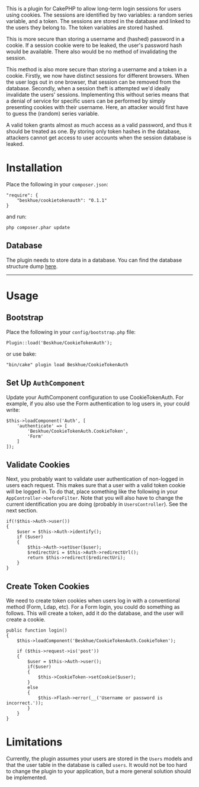 This is a plugin for CakePHP to allow long-term login sessions for users using cookies. The sessions are identified by two variables: a random series variable, and a token. The sessions are stored in the database and linked to the users they belong to. The token variables are stored hashed. 

This is more secure than storing a username and (hashed) password in a cookie. If a session cookie were to be leaked, the user's password hash would be available. There also would be no method of invalidating the session.

This method is also more secure than storing a username and a token in a cookie. Firstly, we now have distinct sessions for different browsers. When the user logs out in one browser, that session can be removed from the database. Secondly, when a session theft is attempted we'd ideally invalidate the users' sessions. Implementing this without series means that a denial of service for specific users can be performed by simply presenting cookies with their username. Here, an attacker would first have to guess the (random) series variable.

A valid token grants almost as much access as a valid password, and thus it should be treated as one. By storing only token hashes in the database, attackers cannot get access to user accounts when the session database is leaked. 

# Installation
Place the following in your `composer.json`:
```
"require": {
    "beskhue/cookietokenauth": "0.1.1"
}
```

and run:
```
php composer.phar update
```

## Database
The plugin needs to store data in a database. You can find the database structure dump [here](https://github.com/Beskhue/CookieTokenAuth/blob/master/db.sql).

---

# Usage
## Bootstrap
Place the following in your `config/bootstrap.php` file:
```
Plugin::load('Beskhue/CookieTokenAuth');
```

or use bake:
```
"bin/cake" plugin load Beskhue/CookieTokenAuth
```

## Set Up `AuthComponent`
Update your AuthComponent configuration to use CookieTokenAuth. For example, if you also use the Form authentication to log users in, your could write:
```
$this->loadComponent('Auth', [
    'authenticate' => [
        'Beskhue/CookieTokenAuth.CookieToken',
        'Form'
    ]
]);
```

## Validate Cookies
Next, you probably want to validate user authentication of non-logged in users each request. This makes sure that a user with a valid token cookie will be logged in. To do that, place something like the following in your `AppController->beforeFilter`. Note that you will also have to change the current identification you are doing (probably in `UsersController`). See the next section.

```
if(!$this->Auth->user())
{
    $user = $this->Auth->identify();
    if ($user) 
    {
        $this->Auth->setUser($user);
        $redirectUri = $this->Auth->redirectUrl();
        return $this->redirect($redirectUri);
    } 
}  
```

## Create Token Cookies
We need to create token cookies when users log in with a conventional method (Form, Ldap, etc). For a Form login, you could do something as follows. This will create a token, add it do the database, and the user will create a cookie.

```
public function login()
{
    $this->loadComponent('Beskhue/CookieTokenAuth.CookieToken');

    if ($this->request->is('post')) 
    {
        $user = $this->Auth->user();
        if($user)
        {
            $this->CookieToken->setCookie($user);
        }
        else
        {
            $this->Flash->error(__('Username or password is incorrect.'));
        }
    }
}
```

# Limitations
Currently, the plugin assumes your users are stored in the `Users` models and that the user table in the database is called `users`. It would not be too hard to change the plugin to your application, but a more general solution should be implemented.